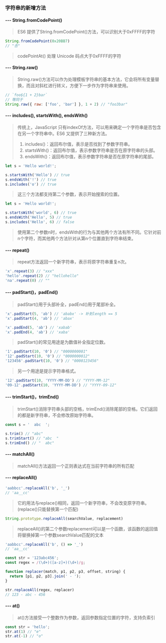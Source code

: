### 字符串的新增方法
#### --- String.fromCodePoint()
> ES6 提供了String.fromCodePoint()方法，可以识别大于0xFFFF的字符
```javascript
String.fromCodePoint(0x20BB7)
// "𠮷"
```
> codePointAt() 处理 Unicode 码点大于0xFFFF的字符
#### --- String.raw()
> String.raw()方法可以作为处理模板字符串的基本方法，它会将所有变量替换，而且对斜杠进行转义，方便下一步作为字符串来使用。
```javascript
// `foo${1 + 2}bar`
// 等同于
String.raw({ raw: ['foo', 'bar'] }, 1 + 2) // "foo3bar"
```
#### --- includes(), startsWith(), endsWith()
> 传统上，JavaScript 只有indexOf方法，可以用来确定一个字符串是否包含在另一个字符串中。ES6 又提供了三种新方法。
> 1. includes()：返回布尔值，表示是否找到了参数字符串。
> 2. startsWith()：返回布尔值，表示参数字符串是否在原字符串的头部。
> 3. endsWith()：返回布尔值，表示参数字符串是否在原字符串的尾部。
```javascript
let s = 'Hello world!';

s.startsWith('Hello') // true
s.endsWith('!') // true
s.includes('o') // true
```
> 这三个方法都支持第二个参数，表示开始搜索的位置。
```javascript
let s = 'Hello world!';

s.startsWith('world', 6) // true
s.endsWith('Hello', 5) // true
s.includes('Hello', 6) // false
```
> 使用第二个参数n时，endsWith的行为与其他两个方法有所不同。它针对前n个字符，而其他两个方法针对从第n个位置直到字符串结束。
#### --- repeat()
> repeat方法返回一个新字符串，表示将原字符串重复n次。
```javascript
'x'.repeat(3) // "xxx"
'hello'.repeat(2) // "hellohello"
'na'.repeat(0) // ""
```
#### --- padStart()，padEnd() 
> padStart()用于头部补全，padEnd()用于尾部补全。
```javascript
'x'.padStart(5, 'ab') // 'ababx' -> 补到length == 5
'x'.padStart(4, 'ab') // 'abax'

'x'.padEnd(5, 'ab') // 'xabab'
'x'.padEnd(4, 'ab') // 'xaba'
```
> padStart()的常见用途是为数值补全指定位数。
```javascript
'1'.padStart(10, '0') // "0000000001"
'12'.padStart(10, '0') // "0000000012"
'123456'.padStart(10, '0') // "0000123456"
```
> 另一个用途是提示字符串格式。
```javascript
'12'.padStart(10, 'YYYY-MM-DD') // "YYYY-MM-12"
'09-12'.padStart(10, 'YYYY-MM-DD') // "YYYY-09-12"
```
#### --- trimStart()，trimEnd()
> trimStart()消除字符串头部的空格，trimEnd()消除尾部的空格。它们返回的都是新字符串，不会修改原始字符串。
```javascript
const s = '  abc  ';

s.trim() // "abc"
s.trimStart() // "abc  "
s.trimEnd() // "  abc"
```
#### --- matchAll()
> matchAll()方法返回一个正则表达式在当前字符串的所有匹配
#### --- replaceAll()
```javascript
'aabbcc'.replaceAll('b', '_')
// 'aa__cc'
```
> 它的用法与replace()相同，返回一个新字符串，不会改变原字符串。(replace()只能替换第一个匹配)
```javascript
String.prototype.replaceAll(searchValue, replacement)
```
> replaceAll()的第二个参数replacement可以是一个函数，该函数的返回值将替换掉第一个参数searchValue匹配的文本
```javascript
'aabbcc'.replaceAll('b', () => '_')
// 'aa__cc'

const str = '123abc456';
const regex = /(\d+)([a-z]+)(\d+)/g;

function replacer(match, p1, p2, p3, offset, string) {
  return [p1, p2, p3].join(' - ');
}

str.replaceAll(regex, replacer)
// 123 - abc - 456
```
#### --- at()
> at()方法接受一个整数作为参数，返回参数指定位置的字符，支持负索引
```javascript
const str = 'hello';
str.at(1) // "e"
str.at(-1) // "o"
```
